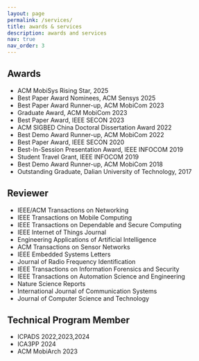 ```yaml
---
layout: page
permalink: /services/
title: awards & services
description: awards and services
nav: true
nav_order: 3
---
```


## Awards
- ACM MobiSys Rising Star, 2025
- Best Paper Award Nominees, ACM Sensys 2025
- Best Paper Award Runner-up, ACM MobiCom 2023
- Graduate Award, ACM MobiCom 2023
- Best Paper Award, IEEE SECON 2023
- ACM SIGBED China Doctoral Dissertation Award 2022
- Best Demo Award Runner-up, ACM MobiCom 2022
- Best Paper Award, IEEE SECON 2020
- Best-In-Session Presentation Award, IEEE INFOCOM 2019
- Student Travel Grant, IEEE INFOCOM 2019
- Best Demo Award Runner-up, ACM MobiCom 2018
- Outstanding Graduate, Dalian University of Technology, 2017

## Reviewer
- IEEE/ACM Transactions on Networking
- IEEE Transactions on Mobile Computing
- IEEE Transactions on Dependable and Secure Computing
- IEEE Internet of Things Journal
- Engineering Applications of Artificial Intelligence
- ACM Transactions on Sensor Networks
- IEEE Embedded Systems Letters
- Journal of Radio Frequency Identification
- IEEE Transactions on Information Forensics and Security
- IEEE Transactions on Automation Science and Engineering
- Nature Science Reports
- International Journal of Communication Systems
- Journal of Computer Science and Technology

## Technical Program Member
- ICPADS 2022,2023,2024
- ICA3PP 2024
- ACM MobiArch 2023
